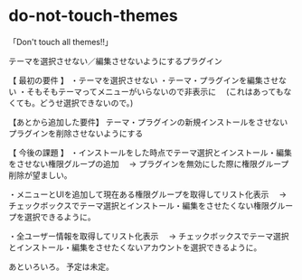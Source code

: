 do-not-touch-themes
===================

「Don't touch all themes!!」

テーマを選択させない／編集させないようにするプラグイン

【 最初の要件 】
・テーマを選択させない
・テーマ・プラグインを編集させない
・そもそもテーマってメニューがいらないので非表示に
　(これはあってもなくても。どうせ選択できないので。)

【あとから追加した要件】
テーマ・プラグインの新規インストールをさせない
プラグインを削除させないようにする

【 今後の課題 】
・インストールをした時点でテーマ選択とインストール・編集をさせない権限グループの追加
　→ プラグインを無効にした際に権限グループ削除が望ましい。

・メニューとUIを追加して現在ある権限グループを取得してリスト化表示
　→ チェックボックスでテーマ選択とインストール・編集をさせたくない権限グループを選択できるように。

・全ユーザー情報を取得してリスト化表示
　→ チェックボックスでテーマ選択とインストール・編集をさせたくないアカウントを選択できるように。

あといろいろ。
予定は未定。